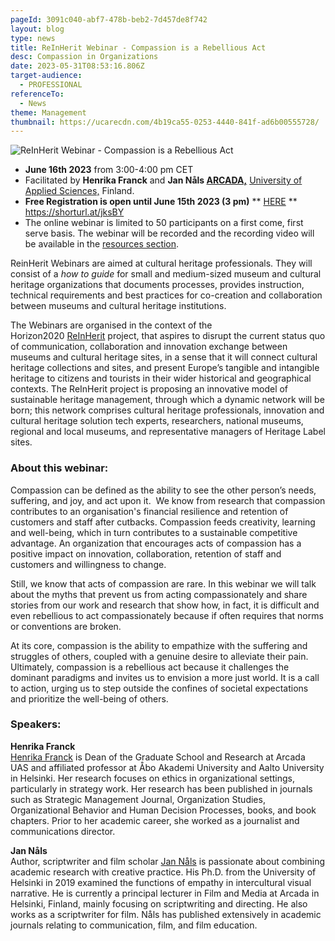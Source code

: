 ```yaml
---
pageId: 3091c040-abf7-478b-beb2-7d457de8f742
layout: blog
type: news
title: ReInHerit Webinar - Compassion is a Rebellious Act
desc: Compassion in Organizations
date: 2023-05-31T08:53:16.806Z
target-audience:
  - PROFESSIONAL
referenceTo:
  - News
theme: Management
thumbnail: https://ucarecdn.com/4b19ca55-0253-4440-841f-ad6b00555728/
---
```

![ReInHerit Webinar - Compassion is a Rebellious Act](https://ucarecdn.com/e80ae71a-5f50-42d2-b6a4-ab13323253bc/ "ReInHerit Webinar - Compassion is a Rebellious Act")

* **June 16th 2023** from 3:00-4:00 pm CET
* Facilitated by **Henrika Franck** and **Jan Nåls [ARCADA,](https://www.arcada.fi/en)** [University of Applied Sciences,](https://www.arcada.fi/en) Finland.
* **Free Registration is open until June 15th 2023 (3 pm)** \*\* [HERE](https://docs.google.com/forms/d/e/1FAIpQLSeb2Dhvzcep1PIt7f0c0ZsxvRPwLh4Sfkr5_flcFIyAkEjhbQ/viewform) \*\*\
  <https://shorturl.at/jksBY>
* The online webinar is limited to 50 participants on a first come, first serve basis. The webinar will be recorded and the recording video will be available in the [resources section](https://reinherit-hub.eu/webinars).

ReinHerit Webinars are aimed at cultural heritage professionals. They will consist of a *how to guide* for small and medium-sized museum and cultural heritage organizations that documents processes, provides instruction, technical requirements and best practices for co-creation and collaboration between museums and cultural heritage institutions.

The Webinars are organised in the context of the  Horizon2020 [ReInHerit](https://www.reinherit.eu) project, that aspires to disrupt the current status quo of communication, collaboration and innovation exchange between museums and cultural heritage sites, in a sense that it will connect cultural heritage collections and sites, and present Europe’s tangible and intangible heritage to citizens and tourists in their wider historical and geographical contexts. The ReInHerit project is proposing an innovative model of sustainable heritage management, through which a dynamic network will be born; this network comprises cultural heritage professionals, innovation and cultural heritage solution tech experts, researchers, national museums, regional and local museums, and representative managers of Heritage Label sites. 

### About this webinar:

Compassion can be defined as the ability to see the other person’s needs, suffering, and joy, and act upon it.  We know from research that compassion contributes to an organisation's financial resilience and retention of customers and staff after cutbacks. Compassion feeds creativity, learning and well-being, which in turn contributes to a sustainable competitive advantage. An organization that encourages acts of compassion has a positive impact on innovation, collaboration, retention of staff and customers and willingness to change.

Still, we know that acts of compassion are rare. In this webinar we will talk about the myths that prevent us from acting compassionately and share stories from our work and research that show how, in fact, it is difficult and even rebellious to act compassionately because if often requires that norms or conventions are broken.

At its core, compassion is the ability to empathize with the suffering and struggles of others, coupled with a genuine desire to alleviate their pain. Ultimately, compassion is a rebellious act because it challenges the dominant paradigms and invites us to envision a more just world. It is a call to action, urging us to step outside the confines of societal expectations and prioritize the well-being of others.

### Speakers:

**Henrika Franck** \
[Henrika Franck](https://www.linkedin.com/in/henrika-franck-711aa83/) is Dean of the Graduate School and Research at Arcada UAS and affiliated professor at Åbo Akademi University and Aalto University in Helsinki. Her research focuses on ethics in organizational settings, particularly in strategy work. Her research has been published in journals such as Strategic Management Journal, Organization Studies, Organizational Behavior and Human Decision Processes, books, and book chapters. Prior to her academic career, she worked as a journalist and communications director.

**Jan Nåls**\
Author, scriptwriter and film scholar [Jan Nåls](https://www.linkedin.com/in/jan-n%C3%A5ls-47591624/?original_referer=https%3A%2F%2Fwww.nalsjan.com%2F) is passionate about combining academic research with creative practice. His Ph.D. from the University of Helsinki in 2019 examined the functions of empathy in intercultural visual narrative. He is currently a principal lecturer in Film and Media at Arcada in Helsinki, Finland, mainly focusing on scriptwriting and directing. He also works as a scriptwriter for film. Nåls has published extensively in academic journals relating to communication, film, and film education.
